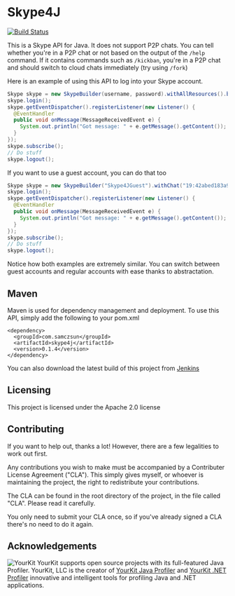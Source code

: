# Skype4J

[![Build Status](https://ci.samczsun.com/buildStatus/icon?job=Skype4J)](https://ci.samczsun.com/job/Skype4J/)

This is a Skype API for Java. It does not support P2P chats. You can tell whether you're in a P2P chat or not based on the output of the `/help` command. If it contains commands such as `/kickban`, you're in a P2P chat and should switch to cloud chats immediately (try using `/fork`)

Here is an example of using this API to log into your Skype account.

```java
Skype skype = new SkypeBuilder(username, password).withAllResources().build();
skype.login();
skype.getEventDispatcher().registerListener(new Listener() {
  @EventHandler
  public void onMessage(MessageReceivedEvent e) {
    System.out.println("Got message: " + e.getMessage().getContent());
  }
});
skype.subscribe();
// Do stuff
skype.logout();
```

If you want to use a guest account, you can do that too

```java
Skype skype = new SkypeBuilder("Skype4JGuest").withChat("19:42abed183a95456ea1de9e2f7356163c@thread.skype").withAllResources().build();
skype.login();
skype.getEventDispatcher().registerListener(new Listener() {
  @EventHandler
  public void onMessage(MessageReceivedEvent e) {
    System.out.println("Got message: " + e.getMessage().getContent());
  }
});
skype.subscribe();
// Do stuff
skype.logout();
```

Notice how both examples are extremely similar. You can switch between guest accounts and regular accounts with ease thanks to abstractation.
## Maven

Maven is used for dependency management and deployment. To use this API, simply add the following to your pom.xml

```
<dependency>
  <groupId>com.samczsun</groupId>
  <artifactId>skype4j</artifactId>
  <version>0.1.4</version>
</dependency>
```

You can also download the latest build of this project from [Jenkins](https://ci.samczsun.com/job/Skype4J/) 
## Licensing

This project is licensed under the Apache 2.0 license

## Contributing

If you want to help out, thanks a lot! However, there are a few legalities to work out first.

Any contributions you wish to make must be accompanied by a Contributer License Agreement ("CLA").
This simply gives myself, or whoever is maintaining the project, the right to redistribute your contributions.

The CLA can be found in the root directory of the project, in the file called "CLA". Please read it carefully.

You only need to submit your CLA once, so if you've already signed a CLA there's no need to do it again.

## Acknowledgements

![YourKit](https://www.yourkit.com/images/yklogo.png)
YourKit supports open source projects with its full-featured Java Profiler.
YourKit, LLC is the creator of [YourKit Java Profiler](https://www.yourkit.com/java/profiler/index.jsp)
and [YourKit .NET Profiler](https://www.yourkit.com/.net/profiler/index.jsp)
innovative and intelligent tools for profiling Java and .NET applications.